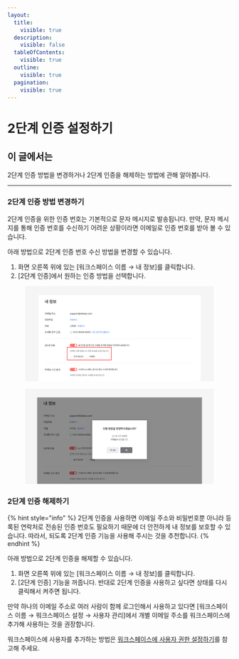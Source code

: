 ```yaml
---
layout:
  title:
    visible: true
  description:
    visible: false
  tableOfContents:
    visible: true
  outline:
    visible: true
  pagination:
    visible: true
---
```


# 2단계 인증 설정하기

## 이 글에서는 <a href="#h_01hmfvmvcyta23gph7xfa9jdv2" id="h_01hmfvmvcyta23gph7xfa9jdv2"></a>

2단계 인증 방법을 변경하거나 2단계 인증을 해제하는 방법에 관해 알아봅니다.

***

### 2단계 인증 방법 변경하기

2단계 인증을 위한 인증 번호는 기본적으로 문자 메시지로 발송됩니다. 만약, 문자 메시지를 통해 인증 번호를 수신하기 어려운 상황이라면 이메일로 인증 번호를 받아 볼 수 있습니다.

아래 방법으로 2단계 인증 번호 수신 방법을 변경할 수 있습니다.

1. 화면 오른쪽 위에 있는 \[워크스페이스 이름 → 내 정보]를 클릭합니다.
2. \[2단계 인증]에서 원하는 인증 방법을 선택합니다.

<figure><img src="../../.gitbook/assets/2단계 인증 방법 변경하기1.png" alt=""><figcaption></figcaption></figure>

<figure><img src="../../.gitbook/assets/2단계 인증 방법 변경하기2.png" alt=""><figcaption></figcaption></figure>



### 2단계 인증 해제하기

{% hint style="info" %}
2단계 인증을 사용하면 이메일 주소와 비밀번호뿐 아니라 등록된 연락처로 전송된 인증 번호도 필요하기 때문에 더 안전하게 내 정보를 보호할 수 있습니다. 따라서, 되도록 2단계 인증 기능을 사용해 주시는 것을 추천합니다.
{% endhint %}

아래 방법으로 2단계 인증을 해제할 수 있습니다.

1. 화면 오른쪽 위에 있는 \[워크스페이스 이름 → 내 정보]를 클릭합니다.
2. \[2단계 인증] 기능을 꺼줍니다. 반대로 2단계 인증을 사용하고 싶다면 상태를 다시 클릭해서 켜주면 됩니다.

만약 하나의 이메일 주소로 여러 사람이 함께 로그인해서 사용하고 있다면 \[워크스페이스 이름 → 워크스페이스 설정 → 사용자 관리]에서 개별 이메일 주소를 워크스페이스에 추가해 사용하는 것을 권장합니다.

워크스페이스에 사용자를 추가하는 방법은 [워크스페이스에 사용자 권한 설정하기](https://help.stibee.com/user-workspace/settings/user-permissions)를 참고해 주세요.
